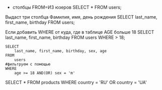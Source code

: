 * столбцы FROM=ИЗ юзеров
SELECT * FROM users;

Выдаст три столбца Фамилия, имя, день рождения
SELECT last_name, first_name, birthday FROM users;

Если добавить WHERE от куда, где в таблице AGE больше 18
SELECT last_name, first_name, birthday FROM users WHERE > 18;

```
SELECT
    last_name, first_name, birthday, sex, age
FROM
    users
#фильтруем с помощью
WHERE
    age >= 18 AND(OR) sex = 'm'
```

SELECT * FROM products
WHERE country = 'RU' OR country = 'UA'